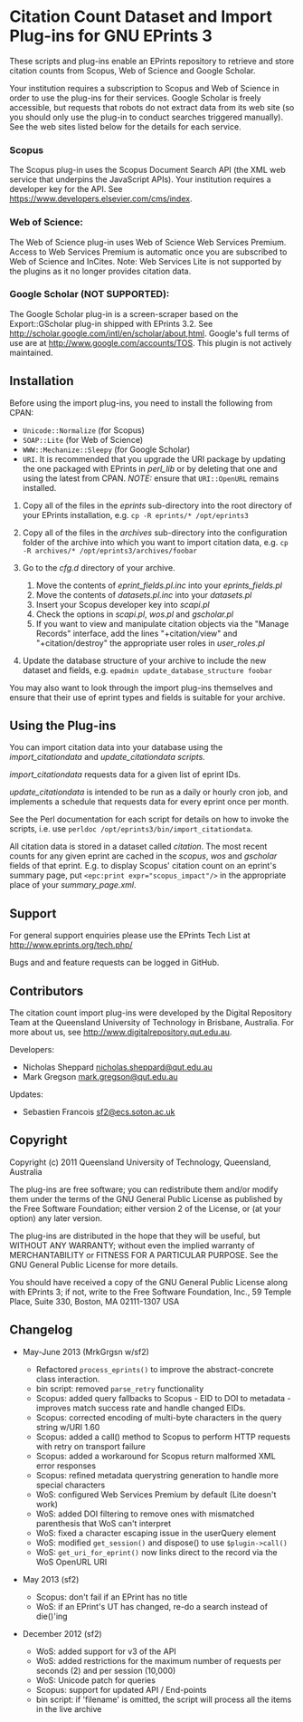Citation Count Dataset and Import Plug-ins for GNU EPrints 3
============================================================

These scripts and plug-ins enable an EPrints repository to retrieve and store
citation counts from Scopus, Web of Science and Google Scholar.

Your institution requires a subscription to Scopus and Web of Science in order
to use the plug-ins for their services. Google Scholar is freely accessible,
but requests that robots do not extract data from its web site (so you should
only use the plug-in to conduct searches triggered manually). See the web sites
listed below for the details for each service.

### Scopus

  The Scopus plug-in uses the Scopus Document Search API (the XML web service
  that underpins the JavaScript APIs). Your institution requires a developer
  key for the API. See https://www.developers.elsevier.com/cms/index.

### Web of Science:

  The Web of Science plug-in uses Web of Science Web Services Premium.
  Access to Web Services Premium is automatic once you are subscribed to Web
  of Science and InCites. Note: Web Services Lite is not supported by the
  plugins as it no longer provides citation data.

### Google Scholar (NOT SUPPORTED):

  The Google Scholar plug-in is a screen-scraper based on the
  Export::GScholar plug-in shipped with EPrints 3.2. See
  http://scholar.google.com/intl/en/scholar/about,html. Google's full
  terms of use are at http://www.google.com/accounts/TOS. This plugin
  is not actively maintained.


Installation
------------

Before using the import plug-ins, you need to install the following
from CPAN:

* `Unicode::Normalize` (for Scopus)
* `SOAP::Lite` (for Web of Science)
* `WWW::Mechanize::Sleepy` (for Google Scholar)
* `URI`. It is recommended that you upgrade the URI package by
updating the one packaged with EPrints in *perl_lib* or by deleting that
one and using the latest from CPAN. *NOTE:* ensure that `URI::OpenURL`
remains installed.

1.  Copy all of the files in the *eprints* sub-directory into the root directory
    of your EPrints installation, e.g. `cp -R eprints/* /opt/eprints3`

2.  Copy all of the files in the *archives* sub-directory into the configuration
    folder of the archive into which you want to import citation data, e.g.
    `cp -R archives/* /opt/eprints3/archives/foobar`

3.  Go to the *cfg.d* directory of your archive.

    1.  Move the contents of *eprint_fields.pl.inc* into your *eprints_fields.pl*
    2.  Move the contents of *datasets.pl.inc* into your *datasets.pl*
    3.  Insert your Scopus developer key into *scapi.pl*
    4.  Check the options in *scapi.pl*, *wos.pl* and *gscholar.pl*
    5.  If you want to view and manipulate citation objects via the "Manage
        Records" interface, add the lines "+citation/view" and
        "+citation/destroy" the appropriate user roles in *user_roles.pl*

4.  Update the database structure of your archive to include the new dataset
    and fields, e.g. `epadmin update_database_structure foobar`

You may also want to look through the import plug-ins themselves and ensure
that their use of eprint types and fields is suitable for your archive.


Using the Plug-ins
------------------

You can import citation data into your database using the *import_citationdata*
and *update_citationdata scripts.*

*import_citationdata* requests data for a given list of eprint IDs.

*update_citationdata* is intended to be run as a daily or hourly cron job, and
implements a schedule that requests data for every eprint once per month.

See the Perl documentation for each script for details on how to invoke the
scripts, i.e. use `perldoc /opt/eprints3/bin/import_citationdata`.

All citation data is stored in a dataset called *citation*. The most recent
counts for any given eprint are cached in the *scopus*, *wos* and *gscholar*
fields of that eprint. E.g. to display Scopus' citation count on an eprint's
summary page, put `<epc:print expr="scopus_impact"/>` in the appropriate place
of your *summary_page.xml*.


Support
-------

For general support enquiries please use the EPrints Tech List at
http://www.eprints.org/tech.php/

Bugs and and feature requests can be logged in GitHub.


Contributors
------------

The citation count import plug-ins were developed by the Digital Repository
Team at the Queensland University of Technology in Brisbane, Australia.
For more about us, see http://www.digitalrepository.qut.edu.au.

Developers:

*  Nicholas Sheppard <nicholas.sheppard@qut.edu.au>
*  Mark Gregson <mark.gregson@qut.edu.au>

Updates:
*  Sebastien Francois <sf2@ecs.soton.ac.uk>


Copyright
---------

Copyright (c) 2011 Queensland University of Technology, Queensland, Australia

The plug-ins are free software; you can redistribute them and/or modify
them under the terms of the GNU General Public License as published by
the Free Software Foundation; either version 2 of the License, or
(at your option) any later version.

The plug-ins are distributed in the hope that they will be useful,
but WITHOUT ANY WARRANTY; without even the implied warranty of
MERCHANTABILITY or FITNESS FOR A PARTICULAR PURPOSE.  See the
GNU General Public License for more details.

You should have received a copy of the GNU General Public License
along with EPrints 3; if not, write to the Free Software
Foundation, Inc., 59 Temple Place, Suite 330, Boston, MA  02111-1307  USA

Changelog
---------

- May-June 2013 (MrkGrgsn w/sf2)

    * Refactored `process_eprints()` to improve the abstract-concrete
      class interaction.
    * bin script: removed `parse_retry` functionality
    * Scopus: added query fallbacks to Scopus - EID to DOI to metadata -
      improves match success rate and handle changed EIDs.
    * Scopus: corrected encoding of multi-byte characters in the query
      string w/URI 1.60
    * Scopus: added a call() method to Scopus to perform HTTP requests
      with retry on transport failure
    * Scopus: added a workaround for Scopus return malformed XML error
      responses
    * Scopus: refined metadata querystring generation to handle more
      special characters
    * WoS: configured Web Services Premium by default (Lite doesn't
      work)
    * WoS: added DOI filtering to remove ones with mismatched
      parenthesis that WoS can't interpret
    * WoS: fixed a character escaping issue in the userQuery element
    * WoS: modified `get_session()` and dispose() to use `$plugin->call()`
    * WoS: `get_uri_for_eprint()` now links direct to the record via the
      WoS OpenURL URI

- May 2013 (sf2)

    * Scopus: don't fail if an EPrint has no title
    * WoS: if an EPrint's UT has changed, re-do a search instead of die()'ing

- December 2012 (sf2)

    * WoS: added support for v3 of the API
    * WoS: added restrictions for the maximum number of requests per seconds (2)
      and per session (10,000)
    * WoS: Unicode patch for queries
    * Scopus: support for updated API / End-points
    * bin script: if 'filename' is omitted, the script will process all the items
      in the live archive


